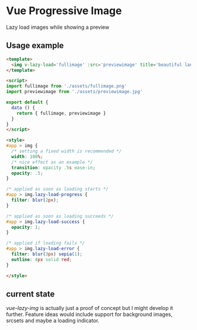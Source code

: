 # Vue Progressive Image

Lazy load images while showing a preview

## Usage example

```html
<template>
  <img v-lazy-load='fullimage' :src='previewimage' title='beautiful landscape' />
</template>

<script>
import fullimage from './assets/fullimage.png'
import previewimage from './assets/previewimage.jpg'

export default {
  data () {
    return { fullimage, previewimage }
  }
}
</script>

<style>
#app > img {
  /* setting a fixed width is recommended */
  width: 100%;
  /* nice effect as an example */
  transition: opacity .5s ease-in;
  opacity: .5;
}

/* applied as soon as loading starts */
#app > img.lazy-load-progress {
  filter: blur(2px);
}

/* applied as soon as loading succeeds */
#app > img.lazy-load-success {
  opacity: 1;
}

/* applied if loading fails */
#app > img.lazy-load-error {
  filter: blur(3px) sepia(1);
  outline: 4px solid red;
}

</style>
```

## current state

*vue-lazy-img* is actually just a proof of concept but I might develop it further. Feature ideas would include support for background images, srcsets and maybe a loading indicator.
